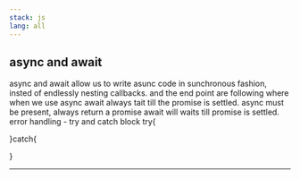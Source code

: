 ```yaml
---
stack: js
lang: all
---
```


## async and await
async and await allow us to write asunc code in sunchronous fashion,
insted of endlessly nesting callbacks.
and the end point are following where when we use async await always
tait till the promise is settled.
async must be present, always return a promise
await will waits till promise is settled.
error handling - try and catch block
try{

}catch{

}

---